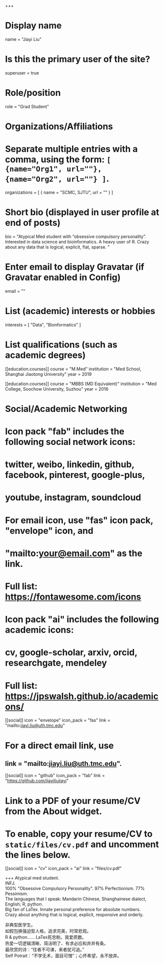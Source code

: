 +++
# Display name
name = "Jiayi Liu"

# Is this the primary user of the site?
superuser = true

# Role/position
role = "Grad Student"

# Organizations/Affiliations
#   Separate multiple entries with a comma, using the form: `[ {name="Org1", url=""}, {name="Org2", url=""} ]`.
organizations = [ { name = "SCMC, SJTU", url = "" } ]

# Short bio (displayed in user profile at end of posts)
bio = "Atypical Med student with “obsessive compulsory personality”.  Interested in data science and bioinformatics.  A heavy user of R. Crazy about any data that is logical, explicit, flat, sparse. "

# Enter email to display Gravatar (if Gravatar enabled in Config)
email = ""

# List (academic) interests or hobbies
interests = [
  "Data",
  "Bionformatics"
]

# List qualifications (such as academic degrees)
[[education.courses]]
  course = "M.Med"
  institution = "Med School, Shanghai Jiaotong University"
  year = 2019

[[education.courses]]
  course = "MBBS (MD Equivalent)"
  institution = "Med College, Soochow University, Suzhou"
  year = 2016

# Social/Academic Networking
#
# Icon pack "fab" includes the following social network icons:
#
#   twitter, weibo, linkedin, github, facebook, pinterest, google-plus,
#   youtube, instagram, soundcloud
#
#   For email icon, use "fas" icon pack, "envelope" icon, and
#   "mailto:your@email.com" as the link.
#
#   Full list: https://fontawesome.com/icons
#
# Icon pack "ai" includes the following academic icons:
#
#   cv, google-scholar, arxiv, orcid, researchgate, mendeley
#
#   Full list: https://jpswalsh.github.io/academicons/

[[social]]
  icon = "envelope"
  icon_pack = "fas"
  link = "mailto:jiayi.liu@uth.tmc.edu"  
# For a direct email link, use      
##  link = "mailto:jiayi.liu@uth.tmc.edu".

[[social]]
  icon = "github"
  icon_pack = "fab"
  link = "https://github.com/jiayiliujiayi"

# Link to a PDF of your resume/CV from the About widget.
# To enable, copy your resume/CV to `static/files/cv.pdf` and uncomment the lines below.
 [[social]]
   icon = "cv"
   icon_pack = "ai"
   link = "files/cv.pdf"

+++
Atypical med student.  
INFJ.  
100% "Obsessive Compulsory Personality". 97% Perfectionism. 77% Pessimism.  
The languages that I speak: Mandarin Chinese, Shanghainese dialect, English; R, python.  
Big fan of LaTex. Innate personal preference for absolute numbers.  
Crazy about anything that is logical, explicit, responsive and orderly.  

非典型医学生。  
如假包换强迫型人格，追求完美，时常悲观。  
R \& python…… LaTex死忠粉。我爱质数。  
热爱一切逻辑清晰、简洁明了、有求必应和井井有条。  
最欣赏的诗：“往者不可谏，来者犹可追。”  
Self Potrait：“不学无术，面目可憎”；心怀希望，永不放弃。  
